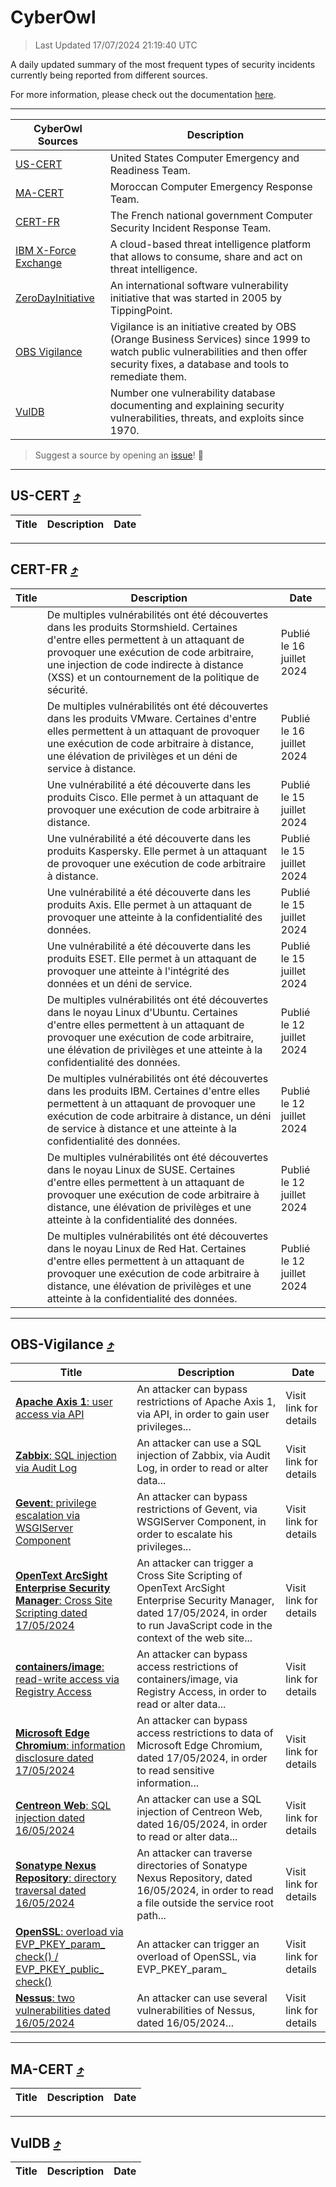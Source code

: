 
 <div id='top'></div>

# CyberOwl

 > Last Updated 17/07/2024 21:19:40 UTC
 
 A daily updated summary of the most frequent types of security incidents currently being reported from different sources.
 
 For more information, please check out the documentation [here](./docs/README.md).
 
 ---
 |CyberOwl Sources|Description|
 |---|---|
 |[US-CERT](#us-cert-arrow_heading_up)|United States Computer Emergency and Readiness Team.|
 |[MA-CERT](#ma-cert-arrow_heading_up)|Moroccan Computer Emergency Response Team.|
 |[CERT-FR](#cert-fr-arrow_heading_up)|The French national government Computer Security Incident Response Team.|
 |[IBM X-Force Exchange](#ibmcloud-arrow_heading_up)|A cloud-based threat intelligence platform that allows to consume, share and act on threat intelligence.|
 |[ZeroDayInitiative](#zerodayinitiative-arrow_heading_up)|An international software vulnerability initiative that was started in 2005 by TippingPoint.|
 |[OBS Vigilance](#obs-vigilance-arrow_heading_up)|Vigilance is an initiative created by OBS (Orange Business Services) since 1999 to watch public vulnerabilities and then offer security fixes, a database and tools to remediate them.|
 |[VulDB](#vuldb-arrow_heading_up)|Number one vulnerability database documenting and explaining security vulnerabilities, threats, and exploits since 1970.|
 
 > Suggest a source by opening an [issue](https://github.com/karimhabush/cyberowl/issues)! :raised_hands:
 ---

## US-CERT [:arrow_heading_up:](#cyberowl)

 |Title|Description|Date|
 |---|---|---|
 
 ---

## CERT-FR [:arrow_heading_up:](#cyberowl)

 |Title|Description|Date|
 |---|---|---|
 |[](https://www.cert.ssi.gouv.fr/avis/CERTFR-2024-AVI-0586/)|De multiples vulnérabilités ont été découvertes dans les produits Stormshield. Certaines d'entre elles permettent à un attaquant de provoquer une exécution de code arbitraire, une injection de code indirecte à distance (XSS) et un contournement de la politique de sécurité.|Publié le 16 juillet 2024|
 |[](https://www.cert.ssi.gouv.fr/avis/CERTFR-2024-AVI-0585/)|De multiples vulnérabilités ont été découvertes dans les produits VMware. Certaines d'entre elles permettent à un attaquant de provoquer une exécution de code arbitraire à distance, une élévation de privilèges et un déni de service à distance.|Publié le 16 juillet 2024|
 |[](https://www.cert.ssi.gouv.fr/avis/CERTFR-2024-AVI-0584/)|Une vulnérabilité a été découverte dans les produits Cisco. Elle permet à un attaquant de provoquer une exécution de code arbitraire à distance.|Publié le 15 juillet 2024|
 |[](https://www.cert.ssi.gouv.fr/avis/CERTFR-2024-AVI-0583/)|Une vulnérabilité a été découverte dans les produits Kaspersky. Elle permet à un attaquant de provoquer une exécution de code arbitraire à distance.|Publié le 15 juillet 2024|
 |[](https://www.cert.ssi.gouv.fr/avis/CERTFR-2024-AVI-0582/)|Une vulnérabilité a été découverte dans les produits Axis. Elle permet à un attaquant de provoquer une atteinte à la confidentialité des données.|Publié le 15 juillet 2024|
 |[](https://www.cert.ssi.gouv.fr/avis/CERTFR-2024-AVI-0581/)|Une vulnérabilité a été découverte dans les produits ESET. Elle permet à un attaquant de provoquer une atteinte à l'intégrité des données et un déni de service.|Publié le 15 juillet 2024|
 |[](https://www.cert.ssi.gouv.fr/avis/CERTFR-2024-AVI-0580/)|De multiples vulnérabilités ont été découvertes dans le noyau Linux d'Ubuntu. Certaines d'entre elles permettent à un attaquant de provoquer une exécution de code arbitraire, une élévation de privilèges et une atteinte à la confidentialité des données.|Publié le 12 juillet 2024|
 |[](https://www.cert.ssi.gouv.fr/avis/CERTFR-2024-AVI-0579/)|De multiples vulnérabilités ont été découvertes dans les produits IBM. Certaines d'entre elles permettent à un attaquant de provoquer une exécution de code arbitraire à distance, un déni de service à distance et une atteinte à la confidentialité des données.|Publié le 12 juillet 2024|
 |[](https://www.cert.ssi.gouv.fr/avis/CERTFR-2024-AVI-0578/)|De multiples vulnérabilités ont été découvertes dans le noyau Linux de SUSE. Certaines d'entre elles permettent à un attaquant de provoquer une exécution de code arbitraire à distance, une élévation de privilèges et une atteinte à la confidentialité des données.|Publié le 12 juillet 2024|
 |[](https://www.cert.ssi.gouv.fr/avis/CERTFR-2024-AVI-0577/)|De multiples vulnérabilités ont été découvertes dans le noyau Linux de Red Hat. Certaines d'entre elles permettent à un attaquant de provoquer une exécution de code arbitraire à distance, une élévation de privilèges et une atteinte à la confidentialité des données.|Publié le 12 juillet 2024|
 
 ---

## OBS-Vigilance [:arrow_heading_up:](#cyberowl)

 |Title|Description|Date|
 |---|---|---|
 |[<a href="https://vigilance.fr/vulnerability/Apache-Axis-1-user-access-via-API-42642" class="noirorange"><b>Apache Axis 1</b>: user access via API</a>](https://vigilance.fr/vulnerability/Apache-Axis-1-user-access-via-API-42642)|An attacker can bypass restrictions of Apache Axis 1, via API, in order to gain user privileges...|Visit link for details|
 |[<a href="https://vigilance.fr/vulnerability/Zabbix-SQL-injection-via-Audit-Log-44338" class="noirorange"><b>Zabbix</b>: SQL injection via Audit Log</a>](https://vigilance.fr/vulnerability/Zabbix-SQL-injection-via-Audit-Log-44338)|An attacker can use a SQL injection of Zabbix, via Audit Log, in order to read or alter data...|Visit link for details|
 |[<a href="https://vigilance.fr/vulnerability/Gevent-privilege-escalation-via-WSGIServer-Component-42641" class="noirorange"><b>Gevent</b>: privilege escalation via WSGIServer Component</a>](https://vigilance.fr/vulnerability/Gevent-privilege-escalation-via-WSGIServer-Component-42641)|An attacker can bypass restrictions of Gevent, via WSGIServer Component, in order to escalate his privileges...|Visit link for details|
 |[<a href="https://vigilance.fr/vulnerability/OpenText-ArcSight-Enterprise-Security-Manager-Cross-Site-Scripting-dated-17-05-2024-44337" class="noirorange"><b>OpenText ArcSight Enterprise Security Manager</b>: Cross Site Scripting dated 17/05/2024</a>](https://vigilance.fr/vulnerability/OpenText-ArcSight-Enterprise-Security-Manager-Cross-Site-Scripting-dated-17-05-2024-44337)|An attacker can trigger a Cross Site Scripting of OpenText ArcSight Enterprise Security Manager, dated 17/05/2024, in order to run JavaScript code in the context of the web site...|Visit link for details|
 |[<a href="https://vigilance.fr/vulnerability/containers-image-read-write-access-via-Registry-Access-44336" class="noirorange"><b>containers/image</b>: read-write access via Registry Access</a>](https://vigilance.fr/vulnerability/containers-image-read-write-access-via-Registry-Access-44336)|An attacker can bypass access restrictions of containers/image, via Registry Access, in order to read or alter data...|Visit link for details|
 |[<a href="https://vigilance.fr/vulnerability/Microsoft-Edge-Chromium-information-disclosure-dated-17-05-2024-44335" class="noirorange"><b>Microsoft Edge Chromium</b>: information disclosure dated 17/05/2024</a>](https://vigilance.fr/vulnerability/Microsoft-Edge-Chromium-information-disclosure-dated-17-05-2024-44335)|An attacker can bypass access restrictions to data of Microsoft Edge Chromium, dated 17/05/2024, in order to read sensitive information...|Visit link for details|
 |[<a href="https://vigilance.fr/vulnerability/Centreon-Web-SQL-injection-dated-16-05-2024-44334" class="noirorange"><b>Centreon Web</b>: SQL injection dated 16/05/2024</a>](https://vigilance.fr/vulnerability/Centreon-Web-SQL-injection-dated-16-05-2024-44334)|An attacker can use a SQL injection of Centreon Web, dated 16/05/2024, in order to read or alter data...|Visit link for details|
 |[<a href="https://vigilance.fr/vulnerability/Sonatype-Nexus-Repository-directory-traversal-dated-16-05-2024-44333" class="noirorange"><b>Sonatype Nexus Repository</b>: directory traversal dated 16/05/2024</a>](https://vigilance.fr/vulnerability/Sonatype-Nexus-Repository-directory-traversal-dated-16-05-2024-44333)|An attacker can traverse directories of Sonatype Nexus Repository, dated 16/05/2024, in order to read a file outside the service root path...|Visit link for details|
 |[<a href="https://vigilance.fr/vulnerability/OpenSSL-overload-via-EVP-PKEY-param-check-EVP-PKEY-public-check-44332" class="noirorange"><b>OpenSSL</b>: overload via EVP_PKEY_param_<wbr>check() / EVP_PKEY_public_<wbr>check()</wbr></wbr></a>](https://vigilance.fr/vulnerability/OpenSSL-overload-via-EVP-PKEY-param-check-EVP-PKEY-public-check-44332)|An attacker can trigger an overload of OpenSSL, via EVP_PKEY_param_|Visit link for details|
 |[<a href="https://vigilance.fr/vulnerability/Nessus-two-vulnerabilities-dated-16-05-2024-44331" class="noirorange"><b>Nessus</b>: two vulnerabilities dated 16/05/2024</a>](https://vigilance.fr/vulnerability/Nessus-two-vulnerabilities-dated-16-05-2024-44331)|An attacker can use several vulnerabilities of Nessus, dated 16/05/2024...|Visit link for details|
 
 ---

## MA-CERT [:arrow_heading_up:](#cyberowl)

 |Title|Description|Date|
 |---|---|---|
 
 ---

## VulDB [:arrow_heading_up:](#cyberowl)

 |Title|Description|Date|
 |---|---|---|
 